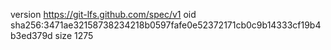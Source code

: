 version https://git-lfs.github.com/spec/v1
oid sha256:3471ae32158738234218b0597fafe0e52372171cb0c9b14333cf19b4b3ed379d
size 1275
